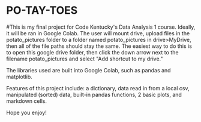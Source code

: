 # PO-TAY-TOES

#This is my final project for Code Kentucky's Data Analysis 1 course. Ideally, it will be ran in Google Colab. The user will mount drive, upload files in the potato_pictures folder to a folder named potato_pictures in drive>MyDrive, then all of the file paths should stay the same. The easiest way to do this is to open this google drive folder, then click the down arrow next to the filename potato_pictures and select "Add shortcut to my drive."

The libraries used are built into Google Colab, such as pandas and matplotlib. 

Features of this project include: a dictionary, data read in from a local csv, manipulated (sorted) data, built-in pandas functions, 2 basic plots, and markdown cells.

Hope you enjoy!
